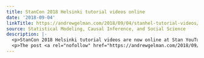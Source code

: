 ```yaml
---
title: StanCon 2018 Helsinki tutorial videos online
date: '2018-09-04'
linkTitle: https://andrewgelman.com/2018/09/04/stanhel-tutorial-videos/
source: Statistical Modeling, Causal Inference, and Social Science
description: |-
  <p>StanCon 2018 Helsinki tutorial videos are now online at Stan YouTube channel List of tutorials at StanCon 2018 Helsinki Basics of Bayesian inference and Stan, parts 1 + 2, Jonah Gabry &#038; Lauren Kennedy Hierarchical models, parts 1 + 2, Ben Goodrich Stan C++ development: Adding a new function to Stan, parts 1 + 2, [&#8230;]</p>
  <p>The post <a rel="nofollow" href="https://andrewgelman.com/2018/09/04/stanhel-tutorial-videos/">StanCon 2018 Helsinki tutorial videos online</a> appeared first on
---
```

